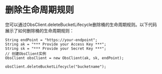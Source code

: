 # 删除生命周期规则<a name="obs_21_1104"></a>

您可以通过ObsClient.deleteBucketLifecycle删除桶的生命周期规则。以下代码展示了如何删除桶的生命周期规则：

```
String endPoint = "https://your-endpoint";
String ak = "*** Provide your Access Key ***";
String sk = "*** Provide your Secret Key ***";
// 创建ObsClient实例
ObsClient obsClient = new ObsClient(ak, sk, endPoint);

obsClient.deleteBucketLifecycle("bucketname");
```

